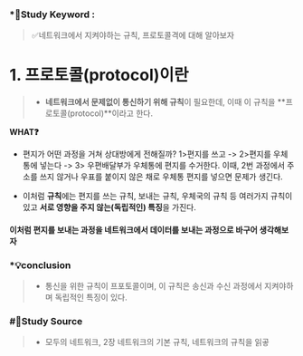 ### \*🔐Study Keyword :

> ✅네트워크에서 지켜야하는 규칙, 프로토콜격에 대해 알아보자

# 1. 프로토콜(protocol)이란

> - **네트워크에서 문제없이 통신하기 위해 규칙**이 필요한데, 이때 이 규칙을 **프로토콜(protocol)**이라고 한다.

**WHAT❓**

- 편지가 어떤 과정을 거쳐 상대방에게 전해질까?
  1>편지를 쓰고 -> 2>편지를 우체통에 넣는다 -> 3> 우편배달부가 우체통에 편지를 수거한다.
  이때, 2번 과정에서 주소를 쓰지 않거나 우표를 붙이지 않은 채로 우체통 편지를 넣으면 문제가 생긴다.

- 이처럼 **규칙**에는 편지를 쓰는 규칙, 보내는 규칙, 우체국의 규칙 등 여러가지 규칙이있고 **서로 영향을 주지 않는(독립적인) 특징**을 가진다.

#### 이처럼 편지를 보내는 과정을 네트워크에서 데이터를 보내는 과정으로 바구어 생각해보자

### \*💡conclusion

> - 통신을 위한 규칙이 프포토콜이며, 이 규칙은 송신과 수신 과정에서 지켜야하며 독립적인 특징이 있다.

### #📑Study Source

> - 모두의 네트워크, 2장 네트워크의 기본 규칙, 네트워크의 규칙을 읽곻

